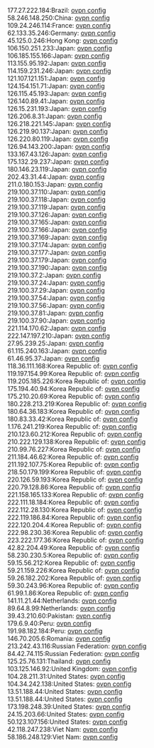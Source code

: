 177.27.222.184:Brazil: [ovpn config](vpn/177_27_222_184.ovpn)  
58.246.148.250:China: [ovpn config](vpn/58_246_148_250.ovpn)  
109.24.246.114:France: [ovpn config](vpn/109_24_246_114.ovpn)  
62.133.35.246:Germany: [ovpn config](vpn/62_133_35_246.ovpn)  
45.125.0.246:Hong Kong: [ovpn config](vpn/45_125_0_246.ovpn)  
106.150.251.233:Japan: [ovpn config](vpn/106_150_251_233.ovpn)  
106.185.155.166:Japan: [ovpn config](vpn/106_185_155_166.ovpn)  
113.155.95.192:Japan: [ovpn config](vpn/113_155_95_192.ovpn)  
114.159.231.246:Japan: [ovpn config](vpn/114_159_231_246.ovpn)  
121.107.121.151:Japan: [ovpn config](vpn/121_107_121_151.ovpn)  
124.154.151.71:Japan: [ovpn config](vpn/124_154_151_71.ovpn)  
126.115.45.193:Japan: [ovpn config](vpn/126_115_45_193.ovpn)  
126.140.89.41:Japan: [ovpn config](vpn/126_140_89_41.ovpn)  
126.15.231.193:Japan: [ovpn config](vpn/126_15_231_193.ovpn)  
126.206.8.31:Japan: [ovpn config](vpn/126_206_8_31.ovpn)  
126.218.221.145:Japan: [ovpn config](vpn/126_218_221_145.ovpn)  
126.219.90.137:Japan: [ovpn config](vpn/126_219_90_137.ovpn)  
126.220.80.119:Japan: [ovpn config](vpn/126_220_80_119.ovpn)  
126.94.143.200:Japan: [ovpn config](vpn/126_94_143_200.ovpn)  
133.167.43.126:Japan: [ovpn config](vpn/133_167_43_126.ovpn)  
175.132.29.237:Japan: [ovpn config](vpn/175_132_29_237.ovpn)  
180.146.23.119:Japan: [ovpn config](vpn/180_146_23_119.ovpn)  
202.43.31.44:Japan: [ovpn config](vpn/202_43_31_44.ovpn)  
211.0.180.153:Japan: [ovpn config](vpn/211_0_180_153.ovpn)  
219.100.37.110:Japan: [ovpn config](vpn/219_100_37_110.ovpn)  
219.100.37.118:Japan: [ovpn config](vpn/219_100_37_118.ovpn)  
219.100.37.119:Japan: [ovpn config](vpn/219_100_37_119.ovpn)  
219.100.37.126:Japan: [ovpn config](vpn/219_100_37_126.ovpn)  
219.100.37.165:Japan: [ovpn config](vpn/219_100_37_165.ovpn)  
219.100.37.166:Japan: [ovpn config](vpn/219_100_37_166.ovpn)  
219.100.37.169:Japan: [ovpn config](vpn/219_100_37_169.ovpn)  
219.100.37.174:Japan: [ovpn config](vpn/219_100_37_174.ovpn)  
219.100.37.177:Japan: [ovpn config](vpn/219_100_37_177.ovpn)  
219.100.37.179:Japan: [ovpn config](vpn/219_100_37_179.ovpn)  
219.100.37.190:Japan: [ovpn config](vpn/219_100_37_190.ovpn)  
219.100.37.2:Japan: [ovpn config](vpn/219_100_37_2.ovpn)  
219.100.37.24:Japan: [ovpn config](vpn/219_100_37_24.ovpn)  
219.100.37.29:Japan: [ovpn config](vpn/219_100_37_29.ovpn)  
219.100.37.54:Japan: [ovpn config](vpn/219_100_37_54.ovpn)  
219.100.37.56:Japan: [ovpn config](vpn/219_100_37_56.ovpn)  
219.100.37.81:Japan: [ovpn config](vpn/219_100_37_81.ovpn)  
219.100.37.90:Japan: [ovpn config](vpn/219_100_37_90.ovpn)  
221.114.170.62:Japan: [ovpn config](vpn/221_114_170_62.ovpn)  
222.147.197.210:Japan: [ovpn config](vpn/222_147_197_210.ovpn)  
27.95.239.25:Japan: [ovpn config](vpn/27_95_239_25.ovpn)  
61.115.240.163:Japan: [ovpn config](vpn/61_115_240_163.ovpn)  
61.46.95.37:Japan: [ovpn config](vpn/61_46_95_37.ovpn)  
118.36.111.168:Korea Republic of: [ovpn config](vpn/118_36_111_168.ovpn)  
119.197.154.99:Korea Republic of: [ovpn config](vpn/119_197_154_99.ovpn)  
119.205.185.226:Korea Republic of: [ovpn config](vpn/119_205_185_226.ovpn)  
175.194.40.94:Korea Republic of: [ovpn config](vpn/175_194_40_94.ovpn)  
175.210.20.69:Korea Republic of: [ovpn config](vpn/175_210_20_69.ovpn)  
180.228.213.219:Korea Republic of: [ovpn config](vpn/180_228_213_219.ovpn)  
180.64.36.183:Korea Republic of: [ovpn config](vpn/180_64_36_183.ovpn)  
180.83.33.42:Korea Republic of: [ovpn config](vpn/180_83_33_42.ovpn)  
1.176.241.219:Korea Republic of: [ovpn config](vpn/1_176_241_219.ovpn)  
210.123.60.212:Korea Republic of: [ovpn config](vpn/210_123_60_212.ovpn)  
210.222.129.138:Korea Republic of: [ovpn config](vpn/210_222_129_138.ovpn)  
210.99.76.227:Korea Republic of: [ovpn config](vpn/210_99_76_227.ovpn)  
211.184.46.62:Korea Republic of: [ovpn config](vpn/211_184_46_62.ovpn)  
211.192.107.75:Korea Republic of: [ovpn config](vpn/211_192_107_75.ovpn)  
218.50.179.199:Korea Republic of: [ovpn config](vpn/218_50_179_199.ovpn)  
220.126.59.193:Korea Republic of: [ovpn config](vpn/220_126_59_193.ovpn)  
220.79.128.86:Korea Republic of: [ovpn config](vpn/220_79_128_86.ovpn)  
221.158.165.133:Korea Republic of: [ovpn config](vpn/221_158_165_133.ovpn)  
222.111.18.184:Korea Republic of: [ovpn config](vpn/222_111_18_184.ovpn)  
222.112.28.130:Korea Republic of: [ovpn config](vpn/222_112_28_130.ovpn)  
222.119.186.84:Korea Republic of: [ovpn config](vpn/222_119_186_84.ovpn)  
222.120.204.4:Korea Republic of: [ovpn config](vpn/222_120_204_4.ovpn)  
222.98.230.36:Korea Republic of: [ovpn config](vpn/222_98_230_36.ovpn)  
223.222.177.36:Korea Republic of: [ovpn config](vpn/223_222_177_36.ovpn)  
42.82.204.49:Korea Republic of: [ovpn config](vpn/42_82_204_49.ovpn)  
58.230.230.5:Korea Republic of: [ovpn config](vpn/58_230_230_5.ovpn)  
59.15.56.212:Korea Republic of: [ovpn config](vpn/59_15_56_212.ovpn)  
59.21.159.226:Korea Republic of: [ovpn config](vpn/59_21_159_226.ovpn)  
59.26.182.202:Korea Republic of: [ovpn config](vpn/59_26_182_202.ovpn)  
59.30.243.96:Korea Republic of: [ovpn config](vpn/59_30_243_96.ovpn)  
61.99.1.86:Korea Republic of: [ovpn config](vpn/61_99_1_86.ovpn)  
141.11.21.44:Netherlands: [ovpn config](vpn/141_11_21_44.ovpn)  
89.64.8.99:Netherlands: [ovpn config](vpn/89_64_8_99.ovpn)  
39.43.210.60:Pakistan: [ovpn config](vpn/39_43_210_60.ovpn)  
179.6.9.40:Peru: [ovpn config](vpn/179_6_9_40.ovpn)  
191.98.182.184:Peru: [ovpn config](vpn/191_98_182_184.ovpn)  
146.70.205.6:Romania: [ovpn config](vpn/146_70_205_6.ovpn)  
213.242.43.116:Russian Federation: [ovpn config](vpn/213_242_43_116.ovpn)  
84.42.74.115:Russian Federation: [ovpn config](vpn/84_42_74_115.ovpn)  
125.25.76.131:Thailand: [ovpn config](vpn/125_25_76_131.ovpn)  
103.125.146.92:United Kingdom: [ovpn config](vpn/103_125_146_92.ovpn)  
104.28.211.31:United States: [ovpn config](vpn/104_28_211_31.ovpn)  
104.34.242.138:United States: [ovpn config](vpn/104_34_242_138.ovpn)  
13.51.188.44:United States: [ovpn config](vpn/13_51_188_44.ovpn)  
13.51.188.44:United States: [ovpn config](vpn/13_51_188_44.ovpn)  
173.198.248.39:United States: [ovpn config](vpn/173_198_248_39.ovpn)  
24.15.203.66:United States: [ovpn config](vpn/24_15_203_66.ovpn)  
50.123.107.156:United States: [ovpn config](vpn/50_123_107_156.ovpn)  
42.118.247.238:Viet Nam: [ovpn config](vpn/42_118_247_238.ovpn)  
58.186.248.129:Viet Nam: [ovpn config](vpn/58_186_248_129.ovpn)  
